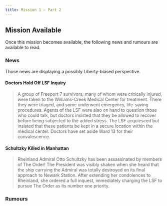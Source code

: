 ```yaml
---
title: Mission 1 – Part 2
---
```


## Mission Available

Once this mission becomes available, the following news and rumours are available to read.

### News
Those news are displaying a possibly Liberty-biased perspective.

#### Doctors Hold Off LSF Inquiry
> A group of Freeport 7 survivors, many of whom were critically injured, were taken to the Williams-Creek Medical Center for treatment. There they were triaged, and some underwent emergency, life-saving procedures. Agents of the LSF were also on hand to question those who could talk, but doctors insisted that they be allowed to recover before being subjected to the added stress. The LSF acquiesced but insisted that these patients be kept in a secure location within the medical center. Doctors have set aside Ward 13 for their convalescence.

#### Schultzky Killed in Manhattan
> Rheinland Admiral Otto Schultzky has been assassinated by members of The Order! The President was visibly shaken when she heard that the ship carrying the Admiral was totally destroyed on its final approach to Newark Station. After extending her condolences to Rheinland, she ordered a full inquest, immediately charging the LSF to pursue The Order as its number one priority.

### Rumours

